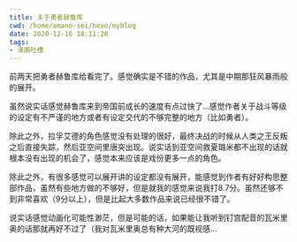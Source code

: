 ```yaml
---
title: 关于勇者赫鲁库
cwd: /home/amano-sei/hexo/myblog
date: 2020-12-16 18:11:20
tags:
- 漫画吐槽
---
```


前两天把勇者赫鲁库给看完了。感觉确实是不错的作品，尤其是中期那狂风暴雨般的展开。

虽然说实话感觉赫鲁库来到帝国前成长的速度有点过快了...感觉作者关于战斗等级的设定有不严谨的地方或者有设定交代的不够完整的地方（比如勇者）。

除此之外，拉孚艾德的角色感觉没有处理的很好，最终决战的时候从人类之王反叛之后直接失踪，然后亚空间里唐突出现。说实话到亚空间救夏璐米都不出现的话就根本没有出现的机会了，感觉本来应该是戏份更多一点的角色。

除此之外，有很多感觉可以展开讲的设定都没有展开，能感觉到作者有好好构思整部作品，虽然有些地方做的不够好，但是就我的感觉来说我打8.7分。虽然还够不到非常喜欢（9分以上），但是比起大多数作品来说已经很不错了。

说实话感觉动画化可能性渺茫，但是可能的话，如果能让我听到钉宫配音的瓦米里奥的话那就再好不过了（我对瓦米里奥总有种大河的既视感...

